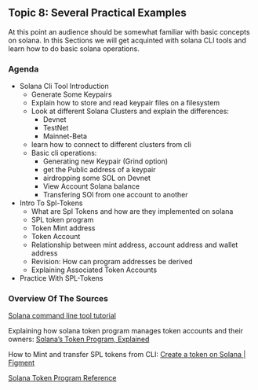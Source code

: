 ## Topic 8: Several Practical Examples

At this point an audience should be somewhat familiar with basic concepts on solana.
In this Sections we will get acquinted with solana CLI tools and learn how
to do basic solana operations.

### Agenda

* Solana Cli Tool Introduction
  * Generate Some Keypairs
  * Explain how to store and read keypair files on a filesystem
  * Look at different Solana Clusters and explain the differences:
    * Devnet
    * TestNet
    * Mainnet-Beta
  * learn how to connect to different clusters from cli
  * Basic cli operations:
    * Generating new Keypair (Grind option)
    * get the Public address of a keypair
    * airdropping some SOL on Devnet 
    * View Account Solana balance
    * Transfering SOl from one account to another
* Intro To Spl-Tokens 
  * What are Spl Tokens and how are they implemented on solana
  * SPL token program
  * Token Mint address
  * Token Account
  * Relationship between mint address, account address and wallet address
  * Revision: How can program addresses be derived
  * Explaining Associated Token Accounts
* Practice With SPL-Tokens

### Overview Of The Sources

[Solana command line tool tutorial](https://docs.solana.com/cli)

Explaining how solana token program manages token accounts and their owners: [Solana’s Token Program, Explained](https://pencilflip.medium.com/solanas-token-program-explained-de0ddce29714)

How to Mint and transfer SPL tokens from CLI: [Create a token on Solana | Figment](https://learn.figment.io/tutorials/sol-mint-token)

[Solana Token Program Reference](https://spl.solana.com/token)
















